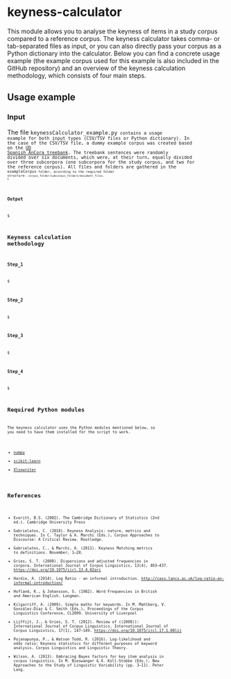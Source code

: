 # keyness-calculator
This module allows you to analyse the keyness of items in a study corpus compared to a reference corpus. The keyness calculator takes comma- or tab-separated files as input, or you can also directly pass your corpus as a Python dictionary into the calculator. Below you can find a concrete usage example (the example corpus used for this example is also included in the GitHub repository) and an overview of the keyness calculation methodology, which consists of four main steps.
## Usage example
### Input
The file <code>keynessCalculator_example.py<code> contains a usage example for both input types (CSV/TSV files or Python dictionary). In the case of the CSV/TSV file, a dummy example corpus was created based on the [UD Spanish AnCora treebank](https://universaldependencies.org/treebanks/es_ancora/index.html). The treebank sentences were randomly divided over six documents, which were, at their turn, equally divided over three subcorpora (one subcorpora for the study corpus, and two for the reference corpus). All files and folders are gathered in the <code>exampleCorpus<code> folder, according to the required folder structure: <code>corpus_folder/subcorpus_folders/document_files<code>.
  $
### Output
$
## Keyness calculation methodology
### Step_1
$
### Step_2
$
### Step_3
$
### Step_4
$
## Required Python modules
The keyness calculator uses the Python modules mentioned below, so you need to have them installed for the script to work.
- [numpy](https://pypi.org/project/numpy/)
- [scikit-learn](https://pypi.org/project/scikit-learn/)
- [Xlsxwriter](https://pypi.org/project/XlsxWriter/)
## References
- Everitt, B.S. (2002). The Cambridge Dictionary of Statistics (2nd ed.). Cambridge University Press
- Gabrielatos, C. (2018). Keyness Analysis: nature, metrics and techniques. In C. Taylor & A. Marchi (Eds.), Corpus Approaches to Discourse: A Critical Review. Routledge.
- Gabrielatos, C., & Marchi, A. (2011). Keyness Matching metrics to definitions. November, 1–28.
- Gries, S. T. (2008). Dispersions and adjusted frequencies in corpora. International Journal of Corpus Linguistics, 13(4), 403–437. https://doi.org/10.1075/ijcl.13.4.02gri
- Hardie, A. (2014). Log Ratio - an informal introduction. http://cass.lancs.ac.uk/log-ratio-an-informal-introduction/
- Hofland, K., & Johansson, S. (1982). Word Frequencies in British and American English. Longman.
- Kilgarriff, A. (2009). Simple maths for keywords. In M. Mahlberg, V. González-Díaz & C. Smith (Eds.), Proceedings of the Corpus Linguistics Conference, CL2009. University of Liverpool
- Lijffijt, J., & Gries, S. T. (2012). Review of ((2008)): International Journal of Corpus Linguistics. International Journal of Corpus Linguistics, 17(1), 147–149. https://doi.org/10.1075/ijcl.17.1.08lij
- Pojanapunya, P., & Watson Todd, R. (2016). Log-likelihood and odds ratio: Keyness statistics for different purposes of keyword analysis. Corpus Linguistics and Linguistic Theory.
- Wilson, A. (2013). Embracing Bayes factors for key item analysis in corpus linguistics. In M. Bieswanger & A. Koll-Stobbe (Eds.), New Approaches to the Study of Linguistic Variability (pp. 3–11). Peter Lang.
